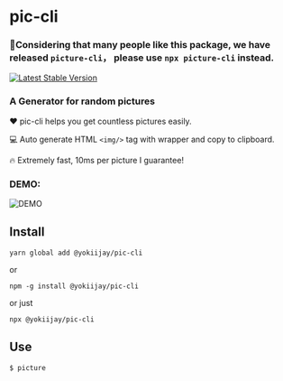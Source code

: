 # pic-cli

### 👏Considering that many people like this package, we have released `picture-cli`， please use `npx picture-cli` instead.


[![Latest Stable Version](https://img.shields.io/npm/v/@yokiijay/pic-cli.svg)](https://www.npmjs.com/package/@yokiijay/pic-cli)


### A Generator for random pictures

 ❤️  pic-cli helps you get countless pictures easily.

 💻 Auto generate HTML `<img/>` tag with wrapper and copy to clipboard.

 🔥 Extremely fast, 10ms per picture I guarantee!
 

### DEMO:

![DEMO](https://i.loli.net/2020/05/26/j32ANKMT5DJodSZ.gif)

## Install
`yarn global add @yokiijay/pic-cli`

or

`npm -g install @yokiijay/pic-cli`

or just

`npx @yokiijay/pic-cli`

## Use
`$ picture`